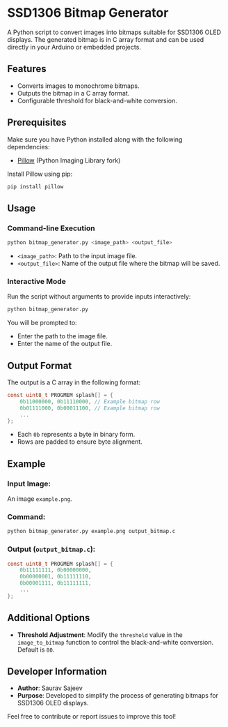# SSD1306 Bitmap Generator

A Python script to convert images into bitmaps suitable for SSD1306 OLED displays. The generated bitmap is in C array format and can be used directly in your Arduino or embedded projects.

## Features
- Converts images to monochrome bitmaps.
- Outputs the bitmap in a C array format.
- Configurable threshold for black-and-white conversion.

## Prerequisites
Make sure you have Python installed along with the following dependencies:

- [Pillow](https://python-pillow.org/) (Python Imaging Library fork)

Install Pillow using pip:
```bash
pip install pillow
```

## Usage

### Command-line Execution
```bash
python bitmap_generator.py <image_path> <output_file>
```
- `<image_path>`: Path to the input image file.
- `<output_file>`: Name of the output file where the bitmap will be saved.

### Interactive Mode
Run the script without arguments to provide inputs interactively:
```bash
python bitmap_generator.py
```
You will be prompted to:
- Enter the path to the image file.
- Enter the name of the output file.

## Output Format
The output is a C array in the following format:
```c
const uint8_t PROGMEM splash[] = {
    0b11000000, 0b11110000, // Example bitmap row
    0b01111000, 0b00011100, // Example bitmap row
    ...
};
```
- Each `0b` represents a byte in binary form.
- Rows are padded to ensure byte alignment.

## Example
### Input Image:
An image `example.png`.

### Command:
```bash
python bitmap_generator.py example.png output_bitmap.c
```

### Output (`output_bitmap.c`):
```c
const uint8_t PROGMEM splash[] = {
    0b11111111, 0b00000000,
    0b00000001, 0b11111110,
    0b00001111, 0b11111111,
    ...
};
```

## Additional Options
- **Threshold Adjustment**: Modify the `threshold` value in the `image_to_bitmap` function to control the black-and-white conversion. Default is `80`.

## Developer Information
- **Author**: Saurav Sajeev
- **Purpose**: Developed to simplify the process of generating bitmaps for SSD1306 OLED displays.

Feel free to contribute or report issues to improve this tool!

